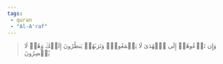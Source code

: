 ```yaml
---
tags: 
 - quran 
 - "Al-A'raf"
---
```


> وَإِن تَدۡعُوهُمۡ إِلَى ٱلۡهُدَىٰ لَا يَسۡمَعُواْۖ وَتَرَىٰهُمۡ يَنظُرُونَ إِلَيۡكَ وَهُمۡ لَا يُبۡصِرُونَ

